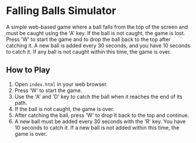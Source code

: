 # Falling Balls Simulator

A simple web-based game where a ball falls from the top of the screen and must be caught using the 'A' key. If the ball is not caught, the game is lost. Press 'W' to start the game and to drop the ball back to the top after catching it. A new ball is added every 30 seconds, and you have 10 seconds to catch it. If any ball is not caught within this time, the game is over.

## How to Play

1. Open `index.html` in your web browser.
2. Press 'W' to start the game.
3. Use the 'A' and 'D' key to catch the ball when it reaches the end of its path.
4. If the ball is not caught, the game is over.
5. After catching the ball, press 'W' to drop it back to the top and continue.
6. A new ball must be added every 30 seconds with the 'R' key. You have 10 seconds to catch it. If a new ball is not added within this time, the game is over.